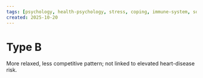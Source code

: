```yaml
---
tags: [psychology, health-psychology, stress, coping, immune-system, social-support, personality]
created: 2025-10-20
---
```

# Type B

More relaxed, less competitive pattern; not linked to elevated heart-disease risk.
